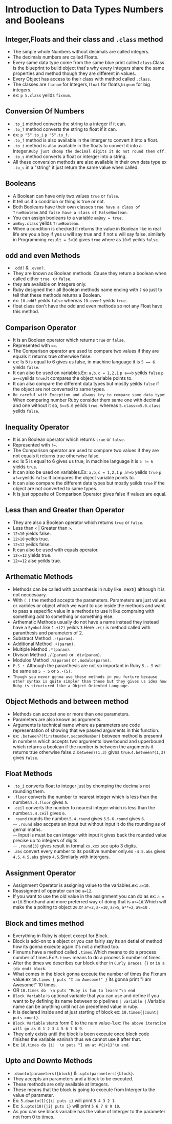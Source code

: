# Introduction to Data Types Numbers and Booleans
 ## Integer,Floats and their class and `.class` method
  - The simple whole Numbers without decimals are called integers.
  - The decimals numbers are called Floats.
  - Every same data type come from the same blue print called `class`.Class is the blueprint to build object that's why every Integers share the same properties and method though they are different in values.
  - Every Object has access to their class with method called `.class`.
  - The classes are `fixnum` for Integers,`float` for floats,`bignum` for big integers.
  - ex: `p 5.class` yeilds `fixnum`.
 
 ## Conversion Of Numbers
  - `.to_i` method converts the string to a integer if it can.
  - `.to_f` method converts the string to float if it can.
  - ex: `p "5".to_i` `p "5".to_f`.
  - `.to_f` method is also available in the interger to convert it into a float.
  - `.to_i` method is also available in the floats to convert it into a integer.`Ruby just chomp the decimal digits it do not round them off.`
  - `.to_s` method converts a float or interger into a string.
  - All these conversion methods are also available in their own data type ex `.to_s` in a "string" it just return the same value when called. 
 
 ## Booleans
  - A Boolean can have only two values `true` or `false`.
  - It tell us if a condition or thing is true or not.
  - Both Booleans have their own classes `true have a class of TrueBoolean` and `false have a class of FalseBoolean`.
  - You can assign booleans to a variable `amBoy = true`.
  - `amBoy.class` yeilds `TrueBoolean`.
  - When a condition is checked it returns the value in Boolean like in real life are you a boy if yes u will say true and if not u will say false. similarly in Programming `result = 5<10` gives `true` where as `10<5` yeilds `false`.
 
 ## odd and even Methods
  - `.odd?` & `.even?`.
  - They are known as Boolean methods. Cause they return a boolean when called either `true ` or `false`.
  - they are available on Integers only.
  - Ruby designed their all Boolean methods name ending with `?` so just to tell that these methods returns a Boolean.
  - ex: `10.odd?` yeilds `false` whereas `10.even?` yeilds `true`.
  - float class don't have the odd and even methods so not any Float have this method.

 ## Comparison Operator
  - It is an Boolean operator which returns `true` or `false`.
  - Represented with `==`.
  - The Comparison operator are used to compare two values if they are equals it returns true otherwise false.
  - ex: Is 5 is equal to 6 gives us false, in machine language it is `5 == 6` yields `false`.
  - It can also be used on variables.Ex: `a,b,c = 1,2,1` `p a==b` yeilds `false` `p a==c`yeilds `true`.It compares the object variable points to.
  - It can also compare the different data types but mostly yeilds `false` if the object are not converted to same types.
  - `Be careful with Exception and always try to compare same data type`: When comparing number Ruby consider them same one with decimal and one without it so, `5==5.0` yeilds `true`. whereas `5.class==5.0.class` yeilds `false`.

 ## Inequality Operator
  - It is an Boolean operator which returns `true` or `false`.
  - Represented with `!=`.
  - The Comparison operator are used to compare two values if they are not equals it returns true otherwise false.
  - ex: Is 5 is equal to 6 gives us true, in machine language it is `5 != 6` yields `true`.
  - It can also be used on variables.Ex: `a,b,c = 1,2,1` `p a!=b` yeilds `true` `p a!=c`yeilds `false`.It compares the object variable points to.
  - It can also compare the different data types but mostly yeilds `true` if the object are not converted to same types.
  - It is just opposite of Comparison Operator gives false if values are equal.

 ## Less than and Greater than Operator
  - They are also a Boolean operator which returns `true` or `false`.
  - Less than `<` | Greater than `>`.
  - `12<10` yields false.
  - `12>10` yeilds true.
  - `12<12` yeilds false.
  - It can also be used with equals operator.
  - `12<=12` yields true.
  - `12>=12` alse yeilds true.

 ## Arthematic Methods
  - Methods can be called with paranthesis in ruby like .next() although it is not neccesaary.
  - With `( )` the method accepts the parameters. Parameters are just values or varibles or object which we want to use inside the methods and want to pass a sepecific value in a methods to use it like compraing with something add to something or something else.
  - Arthematic Methods usually do not have a name instead they instead have a `Symbol`.like `1.+(2)` yeilds `3`.Here `.+()` is method called with paranthesis and parameters of 2.
  - Substract Method `.-(param)`.
  - Additional Method `.+(param)`.
  - Multiple Method `.*(param)`.
  - Divison Method `./(param)` or `.div(param)`.
  - Modulos Method `.%(param)` or `.modulo(param)`.
  - `P.S : `Although the paranthesis are not so important in Ruby `5.- 5` will be same as `5 - 5` or `5.-(5)`.
  - `Though you never gonna use these methods in you furture because other syntax is quite simpler than these but they gives us idea how Ruby is structured like a Object Oriented Language.`

 ## Object Methods and between method
  - Methods can accpet one or more than one parameters.
  - Parameters are also known as arguments.
  - Arguments is technical name where as parameters are code representation of showing that we passed arguments in this function.
  - ex: `.between?(firstnumber,secondNumber)` between method is presennt in numbers which accepts two arguments lowerbound and upperbound which returns a boolean if the number is between the arguments it returns true otherwise false.`2.between?(1,3)` gives `true`.`4.between?(1,3)` gives `false`.

 ## Float Methods
  - `.to_i` converts float to integer just by chomping the decimals not rounding them.
  - `.floor` converts the number to nearest integer which is less than the number.`5.4.floor` gives `5`.
  - `.ceil` converts the number to nearest integer which is less than the number.`5.4.ceil` gives `6`.
  - `.round` rounds the number.`5.4.round` gives `5`.`5.6.round` gives `6`.  
    -- `.round` also accpets an input but without input it do the rounding as of gernal maths.  
    -- Input is must be can integer with input it gives back the rounded value precise up to integers of digits.  
    -- `.round(3)` gives result in formal `xx.xxx` see upto 3 digits.  
  - `.abs` convert every number to its positive number only.ex `-4.5.abs` gives `4.5`. `4.5.abs` gives `4.5`.Similarly with intergers.  

 ## Assignment Operator
  - Assignment Operator is assigning value to the variables.ex: `a=10`.
  - Reassigment  of operator can be `a=12`.
  - If you want to use the old value in the assignment you can do as ex: `a = a+10`.Shorthand and more preferred way of doing that is `a+=10`.Which will make the a poiting to object `20`.or `a*=2`, `a-=10`, `a/=5`, `a**=2`, `a%=10` .

 ## Block and times method
  - Everything in Ruby is object except for Block.
  - Block is add-on to a object or you can fairly say its an detial of method how its gonna exceute again it's not a method too.
  - Fixnums have a method called `.times`.Which means to do a process number of times.Ex `5.times` means to do a process 5 number of times.
  - After the times we describes our block either in `Curly Braces {}` or `in a (do end) block`.
  - What comes in the block gonna exceute the number of times the Fixnum value.ex `10.times { puts "I am Awesome!" }` its gonna print "I am Awesome!" 10 times.
  - OR `10.times do  \n puts "Ruby is fun to learn!"\n end` 
  - `Block Variable` is optional variable that you can use and define if you want to by defining its name between to pipelines  `| variable |`.Variable name can be anything until not an predefined value in ruby.
  - It is declared inside and at just starting of block ex: `10.times{|count| puts count}`.
  - `Block Variable` starts form 0 to the num value-1.ex: `The above iteration will go as 0 1 2 3 4 5 6 7 8 9`.
  - They only exists until the block is been exceute once block code finishes the variable vaninsh thus we cannot use it after that.
  - Ex: `10.times do |i|  \n puts "I am at #{i+1}"\n end`.
 
 ## Upto and Downto Methods
  - `.downto(parameters){block}` & `.upto(parameters){block}`.
  - They accepts an parameters and a block to be executed.
  - These methods are only available at Integers.
  - These means that the block is going to exceute from Interger to the value of parameter.
  - Ex: `5.downto(1){|i| puts i}` will print `5 4 3 2 1`.
  - Ex: `5.upto(10){|i| puts i}` will print `5 6 7 8 9 10`.
  - As you can see block variable has the value of Interger to the parameter not from 0 to times.